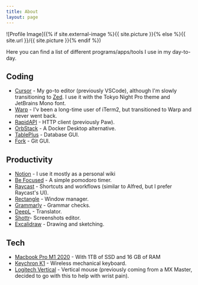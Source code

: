 ```yaml
---
title: About
layout: page
---
```

![Profile Image]({% if site.external-image %}{{ site.picture }}{% else %}{{ site.url }}/{{ site.picture }}{% endif %})

<p>Here you can find a list of different programs/apps/tools I use in my day-to-day.</p>

<h2>Coding</h2>

<ul class="skill-list">
  <li><a href="https://www.cursor.com/" target="_blank">Cursor</a><span> - My go-to editor (previously VSCode), although I'm slowly transitioning to <a href="https://zed.dev/" target="_blank">Zed</a>. I use it with the Tokyo Night Pro theme and JetBrains Mono font.</span></li>
	<li><a href="https://www.warp.dev/" target="_blank">Warp</a><span> - I'v been a long-time user of iTerm2, but transitioned to Warp and never went back.</span></li>
	<li><a href="https://paw.cloud/" target="_blank">RapidAPI</a><span> - HTTP client (previously Paw).</span></li>
	<li><a href="https://orbstack.dev/" target="_blank">OrbStack</a><span> - A Docker Desktop alternative.</span></li>
	<li><a href="https://tableplus.com/" target="_blank">TablePlus</a><span> - Database GUI.</span></li>
	<li><a href="https://git-fork.com/" target="_blank">Fork</a><span> - Git GUI.</span></li>
</ul>

<h2>Productivity</h2>

<ul>
	<li><a href="https://www.notion.so/desktop" target="_blank">Notion</a><span> - I use it mostly as a personal wiki</span></li>
	<li><a href="https://apps.apple.com/us/app/be-focused-focus-timer/id973130201" target="_blank">Be Focused</a><span> - A simple pomodoro timer.</span></li>
	<li><a href="https://www.raycast.com/" target="_blank">Raycast</a><span> - Shortcuts and workflows (similar to Alfred, but I prefer Raycast's UI).</span></li>
	<li><a href="https://rectangleapp.com/" target="_blank">Rectangle</a><span> - Window manager.</span></li>
	<li><a href="https://www.grammarly.com/" target="_blank">Grammarly</a><span> - Grammar checks.</span></li>
	<li><a href="https://www.deepl.com/en/translator" target="_blank">DeepL</a><span> - Translator.</span></li>
	<li><a href="">Shottr</a><span>- Screenshots editor.</span></li>
	<li><a href="https://excalidraw.com/" target="_blank">Excalidraw</a><span> - Drawing and sketching.</span></li>
	</ul>

<h2>Tech</h2>

<ul>
	<li><a href="https://support.apple.com/es-es/111883" target="_blank">Macbook Pro M1 2020</a><span> - With 1TB of SSD and 16 GB of RAM</span></li>
	<li><a href="https://www.keychron.com/products/keychron-k1-wireless-mechanical-keyboard" target="_blank">Keychron K1</a><span> - Wireless mechanical keyboard.</span></li>
	<li><a href="https://www.logitech.com/es-es/products/mice/mx-vertical-ergonomic-mouse.910-005448.html" target="_blank">Logitech Vertical</a><span> - Vertical mouse (previously coming from a MX Master, decided to go with this to help with wrist pain).</span></li>
</ul>
